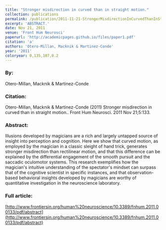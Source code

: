 ```yaml
---
title: "Stronger misdirection in curved than in straight motion."
collection: publications
permalink: /publication/2011-11-21-StrongerMisdirectionInCurvedThanInStraightMotion_
excerpt: 'ABSTRACT.'
date: Nov 21, 2011
venue: 'Front Hum Neurosci'
paperurl: 'http://academicpages.github.io/files/paper1.pdf'
citation: 'a'
authors: 'Otero-Millan, Macknik & Martinez-Conde'
year: '2011'
coloryear: 0,135,107,0.2
---
```


### By: 
Otero-Millan, Macknik & Martinez-Conde

### Citation: 
Otero-Millan, Macknik & Martinez-Conde (2011) Stronger misdirection in curved than in straight motion.. Front Hum Neurosci. 2011 Nov 21;5:133. 

### Abstract: 
Illusions developed by magicians are a rich and largely untapped source of insight into perception and cognition. Here we show that curved motion, as employed by the magician in a classic sleight of hand trick, generates stronger misdirection than rectilinear motion, and that this difference can be explained by the differential engagement of the smooth pursuit and the saccadic oculomotor systems. This research exemplifies how the magician's intuitive understanding of the spectator's mindset can surpass that of the cognitive scientist in specific instances, and that observation-based behavioral insights developed by magicians are worthy of quantitative investigation in the neuroscience laboratory.

### Full article: 
[http://www.frontiersin.org/human%20neuroscience/10.3389/fnhum.2011.00133/pdf/abstract](http://www.frontiersin.org/human%20neuroscience/10.3389/fnhum.2011.00133/pdf/abstract)
